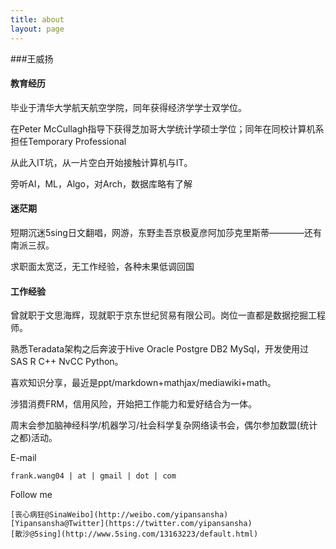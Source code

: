 ```yaml
---
title: about
layout: page
---
```


###王威扬

#### 教育经历

毕业于清华大学航天航空学院，同年获得经济学学士双学位。

在Peter McCullagh指导下获得芝加哥大学统计学硕士学位；同年在同校计算机系担任Temporary Professional

从此入IT坑，从一片空白开始接触计算机与IT。

旁听AI，ML，Algo，对Arch，数据库略有了解

#### 迷茫期

短期沉迷5sing日文翻唱，网游，东野圭吾京极夏彦阿加莎克里斯蒂————还有南派三叔。

求职面太宽泛，无工作经验，各种未果低调回国

#### 工作经验

曾就职于文思海辉，现就职于京东世纪贸易有限公司。岗位一直都是数据挖掘工程师。

熟悉Teradata架构之后奔波于Hive Oracle Postgre DB2 MySql，开发使用过SAS R C++ NvCC Python。

喜欢知识分享，最近是ppt/markdown+mathjax/mediawiki+math。

涉猎消费FRM，信用风险，开始把工作能力和爱好结合为一体。

周末会参加脑神经科学/机器学习/社会科学复杂网络读书会，偶尔参加数盟(统计之都)活动。


E-mail 

    frank.wang04 | at | gmail | dot | com

Follow me

    [丧心病狂@SinaWeibo](http://weibo.com/yipansansha)
    [Yipansansha@Twitter](https://twitter.com/yipansansha)
    [散沙@5sing](http://www.5sing.com/13163223/default.html)
